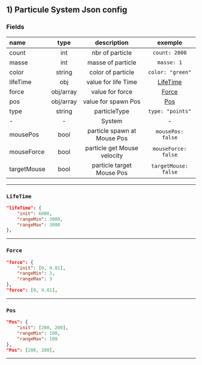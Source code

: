 



## 1) Particule System Json config

### Fields 

| name        |   type    |         description         |        exemple        |
| :---------- | :-------: | :-------------------------: | :-------------------: |
| count       |    int    |       nbr of particle       |     `count: 2000`     |
| masse       |    int    |      masse of particle      |      `masse: 1`       |
| color       |  string   |      color of particle      |   `color: "green"`    |
| lifeTime    |    obj    |     value for life Time     | [LifeTime](#lifetime) |
| force       | obj/array |       value for force       |    [Force](#force)    |
| pos         | obj/array |     value for spawn Pos     |      [Pos](#pos)      |
| type        |  string   |        particleType         |   `type: "points"`    |
| -           |     -     |           System            |           -           |
| mousePos    |   bool    | particle spawn at Mouse Pos |   `mousePos: false`   |
| mouseForce  |   bool    | particle get Mouse velocity |  `mouseForce: false`  |
| targetMouse |   bool    |  particle target Mouse Pos  | `targetMouse: false`  |

--- 
### `LifeTime` 
```json
"lifeTime": {  
    "init": 6000,  
    "rangeMin": 3000,  
    "rangeMax": 3000  
}, 
```
---

### `Force` 
```json
"force": {  
    "init": [0, 9.81],  
    "rangeMin": 3,  
    "rangeMax": 3  
}, 
"force": [0, 9.81],  
```

---
### `Pos` 
```json
"Pos": {  
    "init": [200, 200],  
    "rangeMin": 100,  
    "rangeMax": 100  
}, 
"Pos": [200, 200],  
```
---
